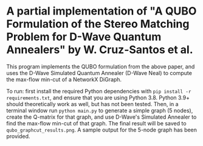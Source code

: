# A partial implementation of "A QUBO Formulation of the Stereo Matching Problem for D-Wave Quantum Annealers" by W. Cruz-Santos et al. 

This program implements the QUBO formulation from the above paper, and uses the D-Wave Simulated Quantum Annealer (D-Wave Neal) to compute the max-flow min-cut of a NetworkX DiGraph. 

To run: first install the required Python dependencies with `pip install -r requirements.txt`, and ensure that you are using Python 3.8. Python 3.9+ should theoretically work as well, but has not been tested. Then, in a terminal window run `python main.py` to generate a simple graph (5 nodes), create the Q-matrix for that graph, and use D-Wave's Simulated Annealer to find the max-flow min-cut of that graph. The final result will be saved to `qubo_graphcut_results.png`. A sample output for the 5-node graph has been provided. 
